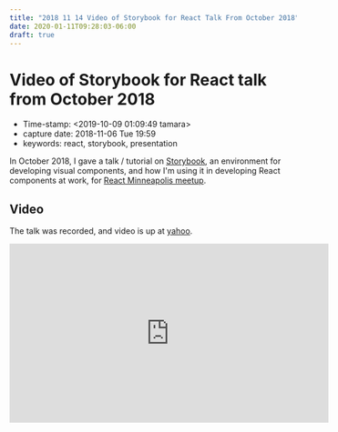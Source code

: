 ```yaml
---
title: "2018 11 14 Video of Storybook for React Talk From October 2018"
date: 2020-01-11T09:28:03-06:00
draft: true
---
```


# Video of Storybook for React talk from October 2018

- Time-stamp: <2019-10-09 01:09:49 tamara>
- capture date: 2018-11-06 Tue 19:59
- keywords: react, storybook, presentation

In October 2018, I gave a talk / tutorial on [Storybook](https://storybook.js.org/basics/introduction/), an environment for developing visual components, and how I'm using it in developing React components at work, for [React Minneapolis meetup](https://twitter.com/ReactMpls).

## Video

The talk was recorded, and video is up at [yahoo](https://youtu.be/9B-IB2U3qSI).

<iframe width="560" height="315" src="https://www.youtube.com/embed/9B-IB2U3qSI" frameborder="0" allow="accelerometer; autoplay; encrypted-media; gyroscope; picture-in-picture" allowfullscreen></iframe>
